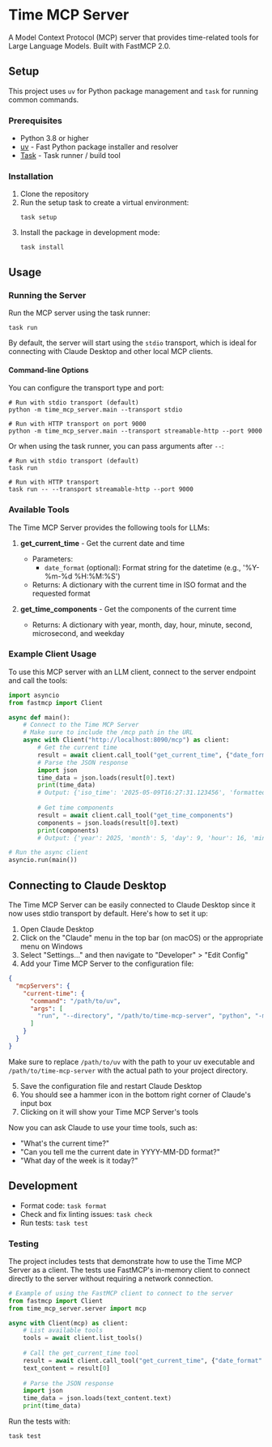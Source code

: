 # Time MCP Server

A Model Context Protocol (MCP) server that provides time-related tools for Large Language Models. Built with FastMCP 2.0.

## Setup

This project uses `uv` for Python package management and `task` for running common commands.

### Prerequisites

- Python 3.8 or higher
- [uv](https://github.com/astral-sh/uv) - Fast Python package installer and resolver
- [Task](https://taskfile.dev/) - Task runner / build tool

### Installation

1. Clone the repository
2. Run the setup task to create a virtual environment:
   ```
   task setup
   ```
3. Install the package in development mode:
   ```
   task install
   ```

## Usage

### Running the Server

Run the MCP server using the task runner:
```
task run
```

By default, the server will start using the `stdio` transport, which is ideal for connecting with Claude Desktop and other local MCP clients.

#### Command-line Options

You can configure the transport type and port:

```
# Run with stdio transport (default)
python -m time_mcp_server.main --transport stdio

# Run with HTTP transport on port 9000
python -m time_mcp_server.main --transport streamable-http --port 9000
```

Or when using the task runner, you can pass arguments after `--`:

```
# Run with stdio transport (default)
task run

# Run with HTTP transport
task run -- --transport streamable-http --port 9000
```

### Available Tools

The Time MCP Server provides the following tools for LLMs:

1. **get_current_time** - Get the current date and time
   - Parameters:
     - `date_format` (optional): Format string for the datetime (e.g., '%Y-%m-%d %H:%M:%S')
   - Returns: A dictionary with the current time in ISO format and the requested format

2. **get_time_components** - Get the components of the current time
   - Returns: A dictionary with year, month, day, hour, minute, second, microsecond, and weekday

### Example Client Usage

To use this MCP server with an LLM client, connect to the server endpoint and call the tools:

```python
import asyncio
from fastmcp import Client

async def main():
    # Connect to the Time MCP Server
    # Make sure to include the /mcp path in the URL
    async with Client("http://localhost:8090/mcp") as client:
        # Get the current time
        result = await client.call_tool("get_current_time", {"date_format": "%Y-%m-%d %H:%M:%S"})
        # Parse the JSON response
        import json
        time_data = json.loads(result[0].text)
        print(time_data)
        # Output: {'iso_time': '2025-05-09T16:27:31.123456', 'formatted_time': '2025-05-09 16:27:31'}
        
        # Get time components
        result = await client.call_tool("get_time_components")
        components = json.loads(result[0].text)
        print(components)
        # Output: {'year': 2025, 'month': 5, 'day': 9, 'hour': 16, 'minute': 27, 'second': 31, 'microsecond': 123456, 'weekday': 4}

# Run the async client
asyncio.run(main())
```

## Connecting to Claude Desktop

The Time MCP Server can be easily connected to Claude Desktop since it now uses stdio transport by default. Here's how to set it up:

1. Open Claude Desktop
2. Click on the "Claude" menu in the top bar (on macOS) or the appropriate menu on Windows
3. Select "Settings..." and then navigate to "Developer" > "Edit Config"
4. Add your Time MCP Server to the configuration file:

```json
{
  "mcpServers": {
    "current-time": {
      "command": "/path/to/uv",
      "args": [
        "run", "--directory", "/path/to/time-mcp-server", "python", "-m", "time_mcp_server.main"
      ]
    }
  }
}
```

Make sure to replace `/path/to/uv` with the path to your uv executable and `/path/to/time-mcp-server` with the actual path to your project directory.

5. Save the configuration file and restart Claude Desktop
6. You should see a hammer icon in the bottom right corner of Claude's input box
7. Clicking on it will show your Time MCP Server's tools

Now you can ask Claude to use your time tools, such as:
- "What's the current time?"
- "Can you tell me the current date in YYYY-MM-DD format?"
- "What day of the week is it today?"

## Development

- Format code: `task format`
- Check and fix linting issues: `task check`
- Run tests: `task test`

### Testing

The project includes tests that demonstrate how to use the Time MCP Server as a client. The tests use FastMCP's in-memory client to connect directly to the server without requiring a network connection.

```python
# Example of using the FastMCP client to connect to the server
from fastmcp import Client
from time_mcp_server.server import mcp

async with Client(mcp) as client:
    # List available tools
    tools = await client.list_tools()
    
    # Call the get_current_time tool
    result = await client.call_tool("get_current_time", {"date_format": "%Y-%m-%d %H:%M:%S"})
    text_content = result[0]
    
    # Parse the JSON response
    import json
    time_data = json.loads(text_content.text)
    print(time_data)
```

Run the tests with:

```
task test
```

